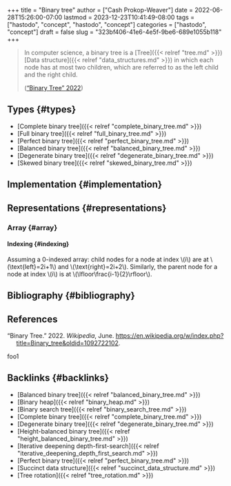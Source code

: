 +++
title = "Binary tree"
author = ["Cash Prokop-Weaver"]
date = 2022-06-28T15:26:00-07:00
lastmod = 2023-12-23T10:41:49-08:00
tags = ["hastodo", "concept", "hastodo", "concept"]
categories = ["hastodo", "concept"]
draft = false
slug = "323bf406-41e6-4e5f-9be6-689e1055b118"
+++

> In computer science, a binary tree is a [Tree]({{< relref "tree.md" >}}) [Data structure]({{< relref "data_structures.md" >}}) in which each node has at most two children, which are referred to as the left child and the right child.
>
> (<a href="#citeproc_bib_item_1">“Binary Tree” 2022</a>)


## Types {#types}

-   [Complete binary tree]({{< relref "complete_binary_tree.md" >}})
-   [Full binary tree]({{< relref "full_binary_tree.md" >}})
-   [Perfect binary tree]({{< relref "perfect_binary_tree.md" >}})
-   [Balanced binary tree]({{< relref "balanced_binary_tree.md" >}})
-   [Degenerate binary tree]({{< relref "degenerate_binary_tree.md" >}})
-   [Skewed binary tree]({{< relref "skewed_binary_tree.md" >}})


## Implementation {#implementation}


## Representations {#representations}


### Array {#array}


#### Indexing {#indexing}

Assuming a 0-indexed array: child nodes for a node at index \\(i\\) are at \\(\text{left}=2i+1\\) and \\(\text{right}=2i+2\\). Similarly, the parent node for a node at index \\(i\\) is at \\(\lfloor\frac{i-1}{2}\rfloor\\).


## Bibliography {#bibliography}

## References

<style>.csl-entry{text-indent: -1.5em; margin-left: 1.5em;}</style><div class="csl-bib-body">
  <div class="csl-entry"><a id="citeproc_bib_item_1"></a>“Binary Tree.” 2022. <i>Wikipedia</i>, June. <a href="https://en.wikipedia.org/w/index.php?title=Binary_tree&oldid=1092722102">https://en.wikipedia.org/w/index.php?title=Binary_tree&#38;oldid=1092722102</a>.</div>
</div>

foo1


## Backlinks {#backlinks}

-   [Balanced binary tree]({{< relref "balanced_binary_tree.md" >}})
-   [Binary heap]({{< relref "binary_heap.md" >}})
-   [Binary search tree]({{< relref "binary_search_tree.md" >}})
-   [Complete binary tree]({{< relref "complete_binary_tree.md" >}})
-   [Degenerate binary tree]({{< relref "degenerate_binary_tree.md" >}})
-   [Height-balanced binary tree]({{< relref "height_balanced_binary_tree.md" >}})
-   [Iterative deepening depth-first-search]({{< relref "iterative_deepening_depth_first_search.md" >}})
-   [Perfect binary tree]({{< relref "perfect_binary_tree.md" >}})
-   [Succinct data structure]({{< relref "succinct_data_structure.md" >}})
-   [Tree rotation]({{< relref "tree_rotation.md" >}})
